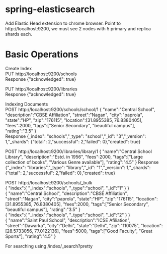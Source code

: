 # spring-elasticsearch
Add Elastic Head extension to chrome browser. 
Point to http://localhost:9200, 
we must see 2 nodes with 5 primary and replica shards each.

# Basic Operations

Create Index  
PUT http://localhost:9200/schools  
Response {"acknowledged": true} 

PUT http://localhost:9200/libraries   
Response {"acknowledged": true} 

Indexing Documents  
POST http://localhost:9200/schools/school/1
{
   "name":"Central School", "description":"CBSE Affiliation", "street":"Nagan",
   "city":"paprola", "state":"HP", "zip":"176115", "location":[31.8955385, 76.8380405],
   "fees":2000, "tags":["Senior Secondary", "beautiful campus"], "rating":"3.5"
}  
Response {_index": "schools","_type": "school","_id": "3","_version": 1,"_shards": {"total": 2,"successful": 2,"failed": 0},"created": true}

POST http://localhost:9200/libraries/library/1
{
   "name":"Central School Library", "description":"Estd. in 1956",
   "fees":2000, "tags":["Large collection of books", "Various Genre available"], "rating":"4.5"
}
Response {"_index": "libraries","_type": "library","_id": "1","_version": 1,"_shards": {"total": 2,"successful": 2,"failed": 0},"created": true}

POST http://localhost:9200/schools/_bulk  
{
   "index":{
      "_index":"schools", "_type":"school", "_id":"1"
   }
}  
{
   "name":"Central School", "description":"CBSE Affiliation", "street":"Nagan",
   "city":"paprola", "state":"HP", "zip":"176115", "location":[31.8955385, 76.8380405],
   "fees":2000, "tags":["Senior Secondary", "beautiful campus"], "rating":"3.5"
}  
{
   "index":{
      "_index":"schools", "_type":"school", "_id":"2"
   }
}  
{
   "name":"Saint Paul School", "description":"ICSE 
   Afiliation", "street":"Dawarka", "city":"Delhi", "state":"Delhi", "zip":"110075",
   "location":[28.5733056, 77.0122136], "fees":5000,
   "tags":["Good Faculty", "Great Sports"], "rating":"4.5"
}

For searching using /index/_search?pretty
